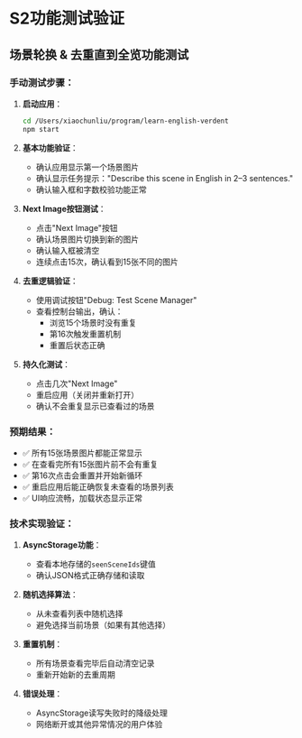# S2功能测试验证

## 场景轮换 & 去重直到全览功能测试

### 手动测试步骤：

1. **启动应用**：
   ```bash
   cd /Users/xiaochunliu/program/learn-english-verdent
   npm start
   ```

2. **基本功能验证**：
   - 确认应用显示第一个场景图片
   - 确认显示任务提示："Describe this scene in English in 2–3 sentences."
   - 确认输入框和字数校验功能正常

3. **Next Image按钮测试**：
   - 点击"Next Image"按钮
   - 确认场景图片切换到新的图片
   - 确认输入框被清空
   - 连续点击15次，确认看到15张不同的图片

4. **去重逻辑验证**：
   - 使用调试按钮"Debug: Test Scene Manager"
   - 查看控制台输出，确认：
     * 浏览15个场景时没有重复
     * 第16次触发重置机制
     * 重置后状态正确

5. **持久化测试**：
   - 点击几次"Next Image"
   - 重启应用（关闭并重新打开）
   - 确认不会重复显示已查看过的场景

### 预期结果：

- ✅ 所有15张场景图片都能正常显示
- ✅ 在查看完所有15张图片前不会有重复
- ✅ 第16次点击会重置并开始新循环
- ✅ 重启应用后能正确恢复未查看的场景列表
- ✅ UI响应流畅，加载状态显示正常

### 技术实现验证：

1. **AsyncStorage功能**：
   - 查看本地存储的`seenSceneIds`键值
   - 确认JSON格式正确存储和读取

2. **随机选择算法**：
   - 从未查看列表中随机选择
   - 避免选择当前场景（如果有其他选择）

3. **重置机制**：
   - 所有场景查看完毕后自动清空记录
   - 重新开始新的去重周期

4. **错误处理**：
   - AsyncStorage读写失败时的降级处理
   - 网络断开或其他异常情况的用户体验